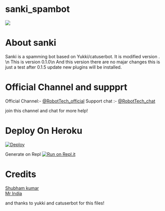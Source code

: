# sanki_spambot

<img src="https://telegra.ph/file/76ff0910de5a0e0dfcd56.jpg">

# About sanki 
Sanki is a spamming bot based on Yukki/catuserbot. It is modified version . \n
This is version 0.1.0\n
And this version there are no majar changes this is just a test after 0.1.5 update new plugins will be installed.


# Official Channel and suppprt 
Official Channel:- [@RobotTech_official](https://t.me/RobotTech_official)
Support chat :- [@RobotTech_chat](https://t.me/robottech_chat)

join this channel and chat for more help!

# Deploy On Heroku 
[![Deploy](https://www.herokucdn.com/deploy/button.svg)](https://heroku.com/deploy?template=https://github.com/shubham-king/sanki_spambot)

Generate on Repl [![Run on Repl.it](https://repl.it/badge/github/YukkiBot/YukkiSpamBot)](https://replit.com/@shubham-king/Sanki-Robot?v=1)


# Credits 
[Shubham kumar](https://t.me/RobotTech_memeber) <br>
[Mr India](https://t.me/Mr_Indias)

and thanks to yukki and catuserbot for this files!
